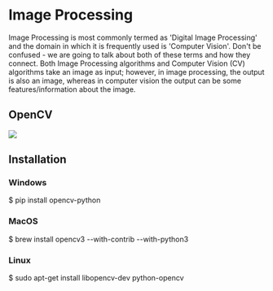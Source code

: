 # Image Processing

Image Processing is most commonly termed as 'Digital Image Processing' and the domain in which it is frequently used is 'Computer Vision'. 
Don't be confused - we are going to talk about both of these terms and how they connect. 
Both Image Processing algorithms and Computer Vision (CV) algorithms take an image as input; however, in image processing,
the output is also an image, whereas in computer vision the output can be some features/information about the image.

## OpenCV

![](https://logodix.com/logo/1989939.png)

## Installation

### Windows

 $ pip install opencv-python
### MacOS
   $ brew install opencv3 --with-contrib --with-python3
### Linux
   $ sudo apt-get install libopencv-dev python-opencv


